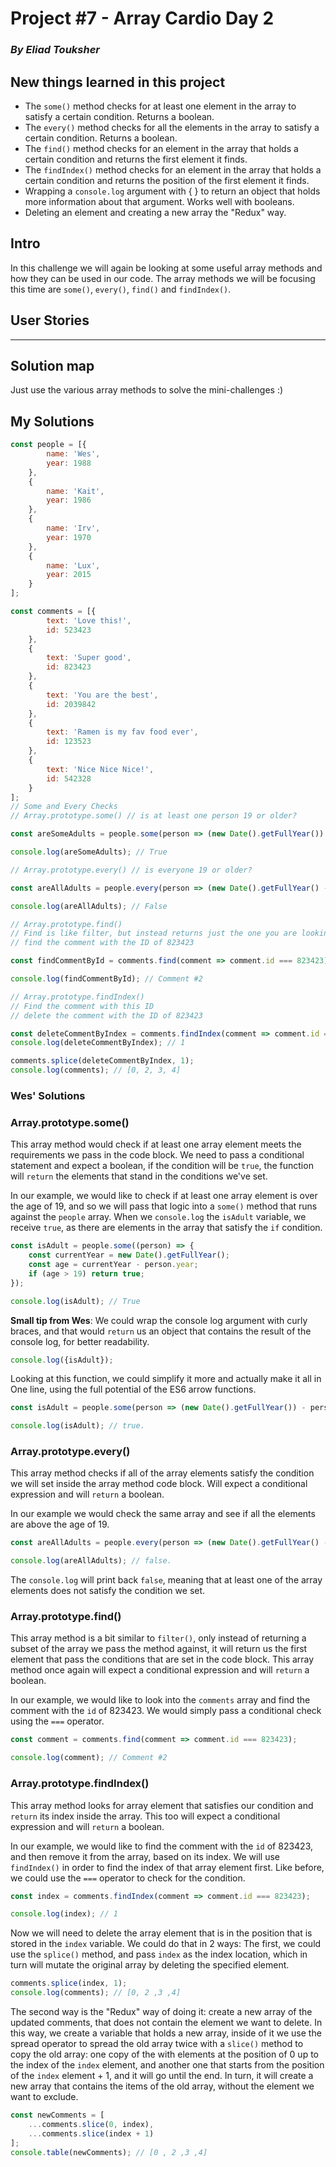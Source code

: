 # Project #7  - Array Cardio Day 2

### _By Eliad Touksher_

## New things learned in this project

- The `some()` method checks for at least one element in the array to satisfy a certain condition. Returns a boolean.
- The `every()` method checks for all the elements in the array to satisfy a certain condition. Returns a boolean.
- The `find()` method checks for an element in the array that holds a certain condition and returns the first element it finds.
- The `findIndex()` method checks for an element in the array that holds a certain condition and returns the position of the first element it finds.
- Wrapping a `console.log` argument with { } to return an object that holds more information about that argument. Works well with booleans.
- Deleting an element and creating a new array the "Redux" way.

## Intro

In this challenge we will again be looking at some useful array methods and how they can be used in our code. The array methods we will be focusing this time are `some()`, `every()`, `find()` and `findIndex()`.

## User Stories

---

## Solution map

Just use the various array methods to solve the mini-challenges :)

## My Solutions

```js
const people = [{
        name: 'Wes',
        year: 1988
    },
    {
        name: 'Kait',
        year: 1986
    },
    {
        name: 'Irv',
        year: 1970
    },
    {
        name: 'Lux',
        year: 2015
    }
];

const comments = [{
        text: 'Love this!',
        id: 523423
    },
    {
        text: 'Super good',
        id: 823423
    },
    {
        text: 'You are the best',
        id: 2039842
    },
    {
        text: 'Ramen is my fav food ever',
        id: 123523
    },
    {
        text: 'Nice Nice Nice!',
        id: 542328
    }
];
// Some and Every Checks
// Array.prototype.some() // is at least one person 19 or older?

const areSomeAdults = people.some(person => (new Date().getFullYear()) - person.year >= 19);

console.log(areSomeAdults); // True

// Array.prototype.every() // is everyone 19 or older?

const areAllAdults = people.every(person => (new Date().getFullYear() - person.year >= 19));

console.log(areAllAdults); // False

// Array.prototype.find()
// Find is like filter, but instead returns just the one you are looking for
// find the comment with the ID of 823423

const findCommentById = comments.find(comment => comment.id === 823423);

console.log(findCommentById); // Comment #2

// Array.prototype.findIndex()
// Find the comment with this ID
// delete the comment with the ID of 823423

const deleteCommentByIndex = comments.findIndex(comment => comment.id === 823423);
console.log(deleteCommentByIndex); // 1

comments.splice(deleteCommentByIndex, 1);
console.log(comments); // [0, 2, 3, 4]
```

### Wes' Solutions

### Array.prototype.some()

This array method would check if at least one array element meets the requirements we pass in the code block. We need to pass a conditional statement and expect a boolean, if the condition will be `true`, the function will `return` the elements that stand in the conditions we've set.

In our example, we would like to check if at least one array element is over the age of 19, and so we will pass that logic into a `some()` method that runs against the `people` array. When we `console.log` the `isAdult` variable, we receive `true`, as there are elements in the array that satisfy the `if` condition.

```js
const isAdult = people.some((person) => {
    const currentYear = new Date().getFullYear();
    const age = currentYear - person.year;
    if (age > 19) return true;
});

console.log(isAdult); // True
```

**Small tip from Wes**: We could wrap the console log argument with curly braces, and that would `return` us an object that contains the result of the console log, for better readability.

```js
console.log({isAdult});
```

Looking at this function, we could simplify it more and actually make it all in One line, using the full potential of the ES6 arrow functions.

```js
const isAdult = people.some(person => (new Date().getFullYear()) - person.age >= 19);

console.log(isAdult); // true.
```

### Array.prototype.every()

This array method checks if all of the array elements satisfy the condition we will set inside the array method code block. Will expect a conditional expression and will `return` a boolean.

In our example we would check the same array and see if all the elements are above the age of 19.

```js
const areAllAdults = people.every(person => (new Date().getFullYear() - person.year >= 19));

console.log(areAllAdults); // false.
```

The `console.log` will print back `false`, meaning that at least one of the array elements does not satisfy the condition we set.

### Array.prototype.find()

This array method is a bit similar to `filter()`, only instead of returning a subset of the array we pass the method against, it will return us the first element that pass the conditions that are set in the code block. This array method once again will expect a conditional expression and will `return` a boolean.

In our example, we would like to look into the `comments` array and find the comment with the `id` of 823423. We would simply pass a conditional check using the `===` operator.

```js
const comment = comments.find(comment => comment.id === 823423);

console.log(comment); // Comment #2
```

### Array.prototype.findIndex()

This array method looks for array element that satisfies our condition and `return` its index inside the array. This too will expect a conditional expression and will `return` a boolean.

In our example, we would like to find the comment with the `id` of 823423, and then remove it from the array, based on its index. We will use `findIndex()` in order to find the index of that array element first. Like before, we could use the `===` operator to check for the condition.

```js
const index = comments.findIndex(comment => comment.id === 823423);

console.log(index); // 1
```

Now we will need to delete the array element that is in the position that is stored in the `index` variable. We could do that in 2 ways: The first, we could use the `splice()` method, and pass `index` as the index location, which in turn will mutate the original array by deleting the specified element.

```js
comments.splice(index, 1);
console.log(comments); // [0, 2 ,3 ,4]
```

The second way is the "Redux" way of doing it: create a new array of the updated comments, that does not contain the element we want to delete. In this way, we create a variable that holds a new array, inside of it we use the spread operator to spread the old array twice with a `slice()` method to copy the old array: one copy of the with elements at the position of 0 up to the index of the `index` element, and another one that starts from the position of the `index` element + 1, and it will go until the end. In turn, it will create a new array that contains the items of the old array, without the element we want to exclude.

```js
const newComments = [
    ...comments.slice(0, index),
    ...comments.slice(index + 1)
];
console.table(newComments); // [0 , 2 ,3 ,4]
```